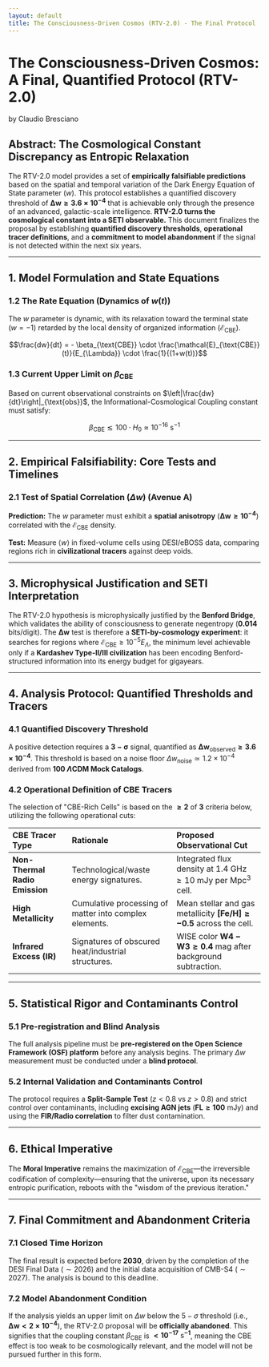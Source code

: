 ```yaml
---
layout: default
title: The Consciousness-Driven Cosmos (RTV-2.0) - The Final Protocol
---
```

# The Consciousness-Driven Cosmos: A Final, Quantified Protocol (RTV-2.0)

by Claudio Bresciano

## Abstract: The Cosmological Constant Discrepancy as Entropic Relaxation

The RTV-2.0 model provides a set of **empirically falsifiable predictions** based on the spatial and temporal variation of the Dark Energy Equation of State parameter ($w$). This protocol establishes a quantified discovery threshold of $\mathbf{\Delta w \geq 3.6 \times 10^{-4}}$ that is achievable only through the presence of an advanced, galactic-scale intelligence. **RTV-2.0 turns the cosmological constant into a SETI observable.** This document finalizes the proposal by establishing **quantified discovery thresholds**, **operational tracer definitions**, and a **commitment to model abandonment** if the signal is not detected within the next six years.

---

## 1. Model Formulation and State Equations

### 1.2 The Rate Equation (Dynamics of $w(t)$)

The $w$ parameter is dynamic, with its relaxation toward the terminal state ($w=-1$) retarded by the local density of organized information ($\mathcal{E}_{\text{CBE}}$).

$$\frac{dw}{dt} = - \beta_{\text{CBE}} \cdot \frac{\mathcal{E}_{\text{CBE}}(t)}{E_{\Lambda}} \cdot \frac{1}{(1+w(t))}$$

### 1.3 Current Upper Limit on $\beta_{\text{CBE}}$

Based on current observational constraints on $\left|\frac{dw}{dt}\right|_{\text{obs}}$, the Informational-Cosmological Coupling constant must satisfy:

$$\beta_{\text{CBE}} \lesssim 100 \cdot H_0 \approx 10^{-16} \text{ s}^{-1}$$

---

## 2. Empirical Falsifiability: Core Tests and Timelines

### 2.1 Test of Spatial Correlation ($\Delta w$) (Avenue A)

**Prediction:** The $w$ parameter must exhibit a **spatial anisotropy** ($\mathbf{\Delta w \geq 10^{-4}}$) correlated with the $\mathcal{E}_{\text{CBE}}$ density.

**Test:** Measure $\langle w \rangle$ in fixed-volume cells using DESI/eBOSS data, comparing regions rich in **civilizational tracers** against deep voids.

---

## 3. Microphysical Justification and SETI Interpretation

The RTV-2.0 hypothesis is microphysically justified by the **Benford Bridge**, which validates the ability of consciousness to generate negentropy ($\mathbf{0.014 \text{ bits/digit}}$). The $\mathbf{\Delta w}$ test is therefore a **SETI-by-cosmology experiment**: it searches for regions where $\mathcal{E}_{\text{CBE}} \geq 10^{-5} E_{\Lambda}$, the minimum level achievable only if a **Kardashev Type-II/III civilization** has been encoding Benford-structured information into its energy budget for gigayears.

---

## 4. Analysis Protocol: Quantified Thresholds and Tracers

### 4.1 Quantified Discovery Threshold

A positive detection requires a $\mathbf{3-\sigma}$ signal, quantified as $\mathbf{\Delta w_{\text{observed}} \geq 3.6 \times 10^{-4}}$. This threshold is based on a noise floor $\Delta w_{\text{noise}} \simeq 1.2 \times 10^{-4}$ derived from **100 $\Lambda\text{CDM}$ Mock Catalogs**.

### 4.2 Operational Definition of CBE Tracers

The selection of "CBE-Rich Cells" is based on the $\mathbf{\geq 2}$ of $\mathbf{3}$ criteria below, utilizing the following operational cuts:

| CBE Tracer Type | Rationale | Proposed Observational Cut |
| :--- | :--- | :--- |
| **Non-Thermal Radio Emission** | Technological/waste energy signatures. | Integrated flux density at $1.4 \text{ GHz} \geq 10 \text{ mJy}$ per $\text{Mpc}^3$ cell. |
| **High Metallicity** | Cumulative processing of matter into complex elements. | Mean stellar and gas metallicity $\mathbf{[Fe/H] \geq -0.5}$ across the cell. |
| **Infrared Excess (IR)** | Signatures of obscured heat/industrial structures. | WISE color $\mathbf{W4-W3 \geq 0.4 \text{ mag}}$ after background subtraction. |

---

## 5. Statistical Rigor and Contaminants Control

### 5.1 Pre-registration and Blind Analysis

The full analysis pipeline must be **pre-registered on the Open Science Framework (OSF) platform** before any analysis begins. The primary $\Delta w$ measurement must be conducted under a **blind protocol**.

### 5.2 Internal Validation and Contaminants Control

The protocol requires a **Split-Sample Test** ($z < 0.8$ vs $z > 0.8$) and strict control over contaminants, including **excising AGN jets** ($\mathbf{F L \geq 100 \text{ mJy}}$) and using the **FIR/Radio correlation** to filter dust contamination.

---

## 6. Ethical Imperative

The **Moral Imperative** remains the maximization of $\mathcal{E}_{\text{CBE}}$—the irreversible codification of complexity—ensuring that the universe, upon its necessary entropic purification, reboots with the "wisdom of the previous iteration."

---

## 7. Final Commitment and Abandonment Criteria

### 7.1 Closed Time Horizon

The final result is expected before **2030**, driven by the completion of the DESI Final Data ($\sim 2026$) and the initial data acquisition of CMB-S4 ($\sim 2027$). The analysis is bound to this deadline.

### 7.2 Model Abandonment Condition

If the analysis yields an upper limit on $\Delta w$ below the $5-\sigma$ threshold (i.e., $\mathbf{\Delta w < 2 \times 10^{-4}}$), the RTV-2.0 proposal will be **officially abandoned**. This signifies that the coupling constant $\beta_{\text{CBE}}$ is $\mathbf{< 10^{-17} \text{ s}^{-1}}$, meaning the CBE effect is too weak to be cosmologically relevant, and the model will not be pursued further in this form.
